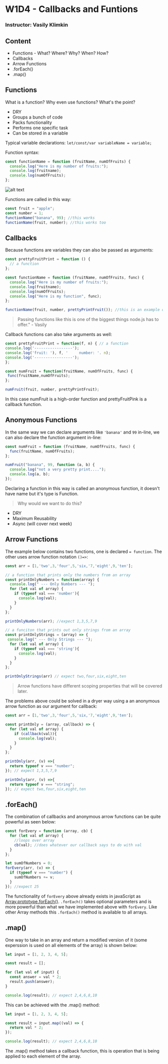 # W1D4 - Callbacks and Funtions

### Instructor: Vasily Klimkin

## Content

- Functions - What? Where? Why? When? How?
- Callbacks
- Arrow Functions
- .forEach()
- .map()

## Functions

What is a function? Why even use functions? What's the point?

- DRY
- Groups a bunch of code
- Packs functionality
- Performs one specific task
- Can be stored in a variable

Typical variable declarations: `let/const/var variableName = variable;`

Function syntax:

```javascript
const functionName = function (fruitName, numOfFruits) {
  console.log("Here is my number of fruits:");
  console.log(fruitname);
  console.log(numOfFruits);
};
```

![alt text](assets/functions.png "Functions are just like childrens toys! 🙃")

Functions are called in this way:

```javascript
const fruit = "apple";
const number = 1;
functionName("banana", 99); //this works
functionName(fruit, number); //this works too
```

## Callbacks

Because functions are variables they can also be passed as arguments:

```javascript
const prettyFruitPrint = function () {
  // a function
};

const functionName = function (fruitName, numOfFruits, func) {
  console.log("Here is my number of fruits:");
  console.log(fruitname);
  console.log(numOfFruits);
  console.log("Here is my function", func);
};

functionName(fruit, number, prettyPrintFruit()); //this is an example of using a callback
```

> Passing functions like this is one of the biggest things node.js has to offer." - Vasily

Callback functions can also take arguments as well:

```javascript
const prettyFruitPrint = function(f, n) { // a function
console.log('-----------------');
console.log('fruit: '), f, '     number: '. n);
console.log('-----------------');
};

const numFruit = function(fruitName, numOfFruits, func) {
 func(fruitName,numOfFruits);
};

numFruit(fruit, number, prettyPrintFruit);
```

In this case numFruit is a high-order function and prettyFruitPink is a callback function.

## Anonymous Functions

In the same way we can declare arguments like `'banana'` and `99` in-line, we can also declare the function argument in-line:

```javascript
const numFruit = function (fruitName, numOfFruits, func) {
  func(fruitName, numOfFruits);
};

numFruit("banana", 99, function (a, b) {
  console.log("not a very pretty print....");
  console.log(a, b);
});
```

Declaring a function in this way is called an anonymous function, it doesn't have name but it's type is Function.

> Why would we want to do this?

- DRY
- Maximum Reusability
- Async (will cover next week)

## Arrow Functions

The example below contains two functions, one is declared `= function`. The other uses arrow function notation `()=>`:

```javascript
const arr = [1,'two',3,'four',5,'six,'7,'eight',9,'ten'];

// a function that prints only the numbers from an array
const printOnlyNumbers = function(array) {
  console.log(" --- Only Numbers --- ");
  for (let val of array) {
    if (typeof val === 'number'){
      console.log(val);
    }
  }
};

printOnlyNumbers(arr); //expect 1,3,5,7,9

// a funciton that prints out only strings from an array
const printOnlyStrings = (array) => {
 console.log(" --- Only Strings --- ");
  for (let val of array) {
    if (typeof val === 'string'){
      console.log(val);
    }
  }
};

printOnlyStrings(arr) // expect two,four,six,eight,ten
```

> Arrow functions have different scoping properties that will be covered later.

The problems above could be solved in a dryer way using a an anonymous arrow function as our argument for callback:

```javascript
const arr = [1,'two',3,'four',5,'six,'7,'eight',9,'ten'];

const printOnly = (array, callback) => {
  for (let val of array) {
    if (callback(val)){
      console.log(val);
    }
  }
};

printOnly(arr, (v) =>{
  return typeof v === "number";
}); // expect 1,3,5,7,9

printOnly(arr, (v) =>{
  return typeof v === "string";
}); // expect two,four,six,eight,ten
```

## .forEach()

The combination of callbacks and anonymous arrow functions can be quite powerful as seen below:

```javascript
const forEvery = function (array, cb) {
  for (let val of array) {
    //loops over array
    cb(val); //does whatever our callback says to do with val
  }
};

let sumOfNumbers = 0;
forEvery(arr, (v) => {
  if (typeof v === "number") {
    sumOfNumbers += v;
  }
}); //expect 25
```

The functionality of `forEvery` above already exists in javaScript as [Array.prototype.forEach()](https://developer.mozilla.org/en-US/docs/Web/JavaScript/Reference/Global_Objects/Array/forEach). `.forEach()` takes optional parameters and is more powerful than what we have implemented above with `forEvery`. Like other Array methods this `.forEach()` method is available to all arrays.

## .map()

One way to take in an array and return a modified version of it (some experssion is used on all elements of the array) is shown below:

```javascript
let input = [1, 2, 3, 4, 5];

const result = [];

for (let val of input) {
  const answer = val * 2;
  result.push(answer);
}

console.log(result); // expect 2,4,6,8,10
```

This can be achieved with the .map() method:

```javascript
let input = [1, 2, 3, 4, 5];

const result = input.map((val) => {
  return val * 2;
});

console.log(result); // expect 2,4,6,8,10
```

The .map() method takes a callback function, this is operation that is being applied to each element of the array.
